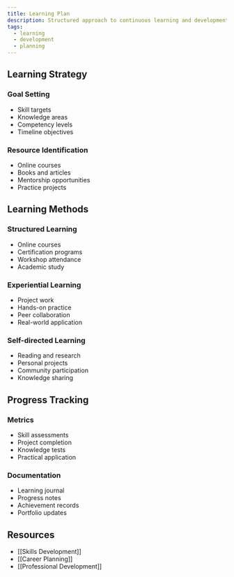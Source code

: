 ```yaml
---
title: Learning Plan
description: Structured approach to continuous learning and development
tags:
  - learning
  - development
  - planning
---
```


## Learning Strategy

### Goal Setting
- Skill targets
- Knowledge areas
- Competency levels
- Timeline objectives

### Resource Identification
- Online courses
- Books and articles
- Mentorship opportunities
- Practice projects

## Learning Methods

### Structured Learning
- Online courses
- Certification programs
- Workshop attendance
- Academic study

### Experiential Learning
- Project work
- Hands-on practice
- Peer collaboration
- Real-world application

### Self-directed Learning
- Reading and research
- Personal projects
- Community participation
- Knowledge sharing

## Progress Tracking

### Metrics
- Skill assessments
- Project completion
- Knowledge tests
- Practical application

### Documentation
- Learning journal
- Progress notes
- Achievement records
- Portfolio updates

## Resources
- [[Skills Development]]
- [[Career Planning]]
- [[Professional Development]]
